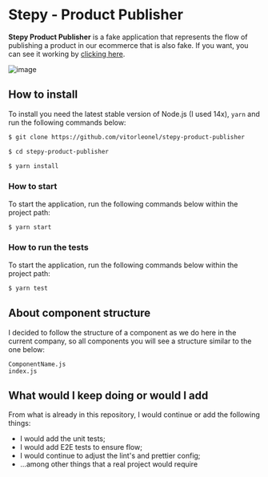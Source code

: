 # Stepy - Product Publisher

**Stepy Product Publisher** is a fake application that represents the flow of publishing a product in our ecommerce that is also fake. If you want, you can see it working by [clicking here](https://stepy-product-publisher.netlify.app/).

![image](https://user-images.githubusercontent.com/15618005/125452111-a239e7bc-001b-4bc9-a278-d93c8040857c.png)

## How to install

To install you need the latest stable version of Node.js (I used 14x), `yarn` and run the following commands below:

```sh
$ git clone https://github.com/vitorleonel/stepy-product-publisher

$ cd stepy-product-publisher

$ yarn install
```

### How to start

To start the application, run the following commands below within the project path:

```sh
$ yarn start
```

### How to run the tests

To start the application, run the following commands below within the project path:

```sh
$ yarn test
```

## About component structure

I decided to follow the structure of a component as we do here in the current company, so all components you will see a structure similar to the one below:

```
ComponentName.js
index.js
```

## What would I keep doing or would I add

From what is already in this repository, I would continue or add the following things:

- I would add the unit tests;
- I would add E2E tests to ensure flow;
- I would continue to adjust the lint's and prettier config;
- ...among other things that a real project would require
